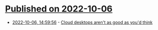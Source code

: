 # [Published on 2022-10-06](index.md)

* [2022-10-06, 14:59:56](https://lobste.rs/s/yjuhri/cloud_desktops_aren_t_as_good_as_you_d_think) - [Cloud desktops aren't as good as you'd think](https://mjg59.dreamwidth.org/61535.html)
